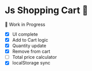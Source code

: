 # Js Shopping Cart 🛒

🚧 Work in Progress

- [x] UI complete
- [x] Add to Cart logic
- [x] Quantity update
- [x] Remove from cart
- [ ] Total price calculator 
- [x] localStorage sync
